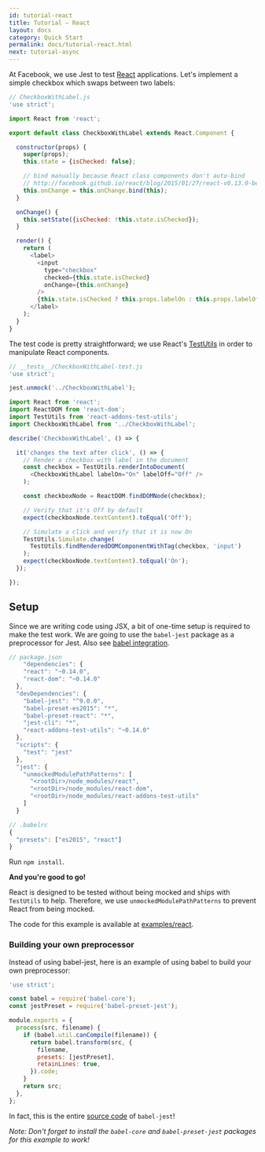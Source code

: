 ```yaml
---
id: tutorial-react
title: Tutorial – React
layout: docs
category: Quick Start
permalink: docs/tutorial-react.html
next: tutorial-async
---
```


At Facebook, we use Jest to test [React](http://facebook.github.io/react/)
applications. Let's implement a simple checkbox which swaps between two labels:

```javascript
// CheckboxWithLabel.js
'use strict';

import React from 'react';

export default class CheckboxWithLabel extends React.Component {

  constructor(props) {
    super(props);
    this.state = {isChecked: false};

    // bind manually because React class components don't auto-bind
    // http://facebook.github.io/react/blog/2015/01/27/react-v0.13.0-beta-1.html#autobinding
    this.onChange = this.onChange.bind(this);
  }

  onChange() {
    this.setState({isChecked: !this.state.isChecked});
  }

  render() {
    return (
      <label>
        <input
          type="checkbox"
          checked={this.state.isChecked}
          onChange={this.onChange}
        />
        {this.state.isChecked ? this.props.labelOn : this.props.labelOff}
      </label>
    );
  }
}
```

The test code is pretty straightforward; we use React's
[TestUtils](http://facebook.github.io/react/docs/test-utils.html) in order to
manipulate React components.

```javascript
// __tests__/CheckboxWithLabel-test.js
'use strict';

jest.unmock('../CheckboxWithLabel');

import React from 'react';
import ReactDOM from 'react-dom';
import TestUtils from 'react-addons-test-utils';
import CheckboxWithLabel from '../CheckboxWithLabel';

describe('CheckboxWithLabel', () => {

  it('changes the text after click', () => {
    // Render a checkbox with label in the document
    const checkbox = TestUtils.renderIntoDocument(
      <CheckboxWithLabel labelOn="On" labelOff="Off" />
    );

    const checkboxNode = ReactDOM.findDOMNode(checkbox);

    // Verify that it's Off by default
    expect(checkboxNode.textContent).toEqual('Off');

    // Simulate a click and verify that it is now On
    TestUtils.Simulate.change(
      TestUtils.findRenderedDOMComponentWithTag(checkbox, 'input')
    );
    expect(checkboxNode.textContent).toEqual('On');
  });

});
```

## Setup

Since we are writing code using JSX, a bit of one-time setup is required to make
the test work. We are going to use the `babel-jest` package as a preprocessor
for Jest. Also see [babel integration](/jest/docs/getting-started.html#babel-integration).

```javascript
// package.json
    "dependencies": {
    "react": "~0.14.0",
    "react-dom": "~0.14.0"
  },
  "devDependencies": {
    "babel-jest": "^9.0.0",
    "babel-preset-es2015": "*",
    "babel-preset-react": "*",
    "jest-cli": "*",
    "react-addons-test-utils": "~0.14.0"
  },
  "scripts": {
    "test": "jest"
  },
  "jest": {
    "unmockedModulePathPatterns": [
      "<rootDir>/node_modules/react",
      "<rootDir>/node_modules/react-dom",
      "<rootDir>/node_modules/react-addons-test-utils"
    ]
  }
```

```javascript
// .babelrc
{
  "presets": ["es2015", "react"]
}
```

Run ```npm install```.

**And you're good to go!**

React is designed to be tested without being mocked and ships with `TestUtils`
to help. Therefore, we use `unmockedModulePathPatterns` to prevent React from
being mocked.

The code for this example is available at
[examples/react](https://github.com/facebook/jest/tree/master/examples/react).

### Building your own preprocessor

Instead of using babel-jest, here is an example of using babel to build your own
preprocessor:

```javascript
'use strict';

const babel = require('babel-core');
const jestPreset = require('babel-preset-jest');

module.exports = {
  process(src, filename) {
    if (babel.util.canCompile(filename)) {
      return babel.transform(src, {
        filename,
        presets: [jestPreset],
        retainLines: true,
      }).code;
    }
    return src;
  },
};
```

In fact, this is the entire [source code](https://github.com/facebook/jest/blob/master/packages/babel-jest/src/index.js)
of `babel-jest`!

*Note: Don't forget to install the `babel-core` and `babel-preset-jest` packages
for this example to work!*
